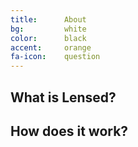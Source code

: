 ```yaml
---
title:      About
bg:         white
color:      black
accent:     orange
fa-icon:    question
---
```


## What is Lensed?

## How does it work?
